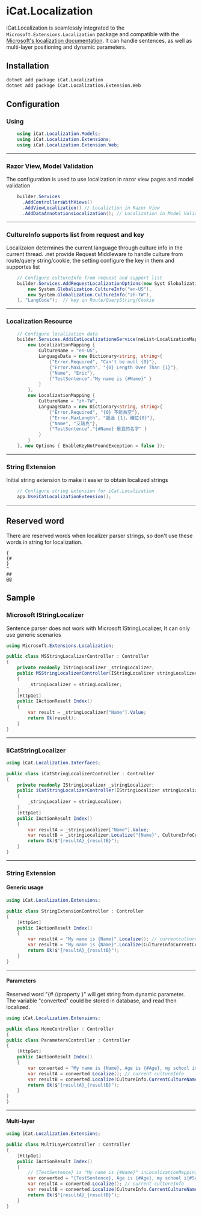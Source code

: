 # iCat.Localization

iCat.Localization is seamlessly integrated to the `Microsoft.Extensions.Localization` package and compatible with the [Microsoft's localization documentation](https://docs.microsoft.com/en-us/aspnet/core/fundamentals/localization). It can handle sentences, as well as multi-layer positioning and dynamic parameters.

## Installation
```bash
dotnet add package iCat.Localization
dotnet add package iCat.Localization.Extension.Web
```

## Configuration

### Using
````C#
    using iCat.Localization.Models;
    using iCat.Localization.Extensions;
    using iCat.Localization.Extension.Web;
````
---
### Razor View, Model Validation

The configuration is used to use localization in razor view pages and model validation

````C#
    builder.Services
      .AddControllersWithViews()
      .AddViewLocalization() // Localiztion in Razor View
      .AddDataAnnotationsLocalization(); // Localization in Model Validation
````
---
### CultureInfo supports list from request and key

Localizaion determines the current language through culture info in the current thread.
.net provide Request Middleware to handle culture from route/query string/cookie, the setting configure the key in them and supportes list

````C#
    // Configure cultureInfo from request and support list
    builder.Services.AddRequestLocalizationOptions(new Syst Globalization.  CultureInfo[] {
        new System.Globalization.CultureInfo("en-US"),
        new System.Globalization.CultureInfo("zh-TW"),
    }, "LangCode");  // key in Route/QueryString/Cookie
````
---
### Localization Resource

````C#
    // Configure localization data
    builder.Services.AddiCatLocalizationeService(neList<LocalizationMapping> {
        new LocalizationMapping {
            CultureName = "en-US",
            LanguageData = new Dictionary<string, string>{
                {"Error.Required", "Can't be null {0}"},
                {"Error.MaxLength", "{0} Length Over Than {1}"},
                {"Name", "Eric"},
                {"TestSentence","My name is {#Name}" }
            }
        },
        new LocalizationMapping {
            CultureName = "zh-TW",
            LanguageData = new Dictionary<string, string>{
                {"Error.Required", "{0} 不能為空"},
                {"Error.MaxLength", "超過 {1}，欄位{0}"},
                {"Name", "艾瑞克"},
                {"TestSentence","{#Name} 是我的名字" }
            }
        }
    }, new Options { EnableKeyNotFoundException = false });
````
---
### String Extension

 Initial string extension to make it easier to obtain localized strings

````C#
    // Configure string extension for iCat.Localization
    app.UseiCatLocalizationExtension();
````
---

## Reserved word
There are reserved words when localizer parser strings, so don't use these words in string for localization.

````
{
{#
}
^
##
@@
````

## Sample

### Microsoft IStringLocalizer

Sentence parser does not work with Microsoft IStringLocalizer, It can only use generic scenarios

````C#
using Microsoft.Extensions.Localization;

public class MSStringLocalizerController : Controller
{
    private readonly IStringLocalizer _stringLocalizer;
    public MSStringLocalizerController(IStringLocalizer stringLocalizer)
    {
        _stringLocalizer = stringLocalizer;
    }
    [HttpGet]
    public IActionResult Index()
    {
        var result = _stringLocalizer["Name"].Value;
        return Ok(result);
    }
}

````
---
### IiCatStringLocalizer

````C#
using iCat.Localization.Interfaces;

public class iCatStringLocalizerController : Controller
{
    private readonly IStringLocalizer _stringLocalizer;
    public iCatStringLocalizerController(IStringLocalizer stringLocalizer)
    {
        _stringLocalizer = stringLocalizer;
    }
    [HttpGet]
    public IActionResult Index()
    {
        var resultA = _stringLocalizer["Name"].Value;
        var resultB = _stringLocalizer.Localize("{Name}", CultureInfoCurrentCulture.Name);
        return Ok($"{resultA}_{resultB}");
    }
}
````
---
### String Extension

#### Generic usage

````C#
using iCat.Localization.Extensions;

public class StringExtensionController : Controller
{
    [HttpGet]
    public IActionResult Index()
    {
        var resultA = "My name is {Name}".Localize(); // currentcultureInfo
        var resultB = "My name is {Name}".Localize(CultureInfoCurrentCulture.Name); // specify cultureName
        return Ok($"{resultA}_{resultB}");
    }
}
````
---
#### Parameters

Reserved word "{# //property }" will get string from dynamic parameter.
The variable "converted" could be stored in database, and read then localized.

````C#
using iCat.Localization.Extensions;

public class HomeController : Controller
{
public class ParametersController : Controller
{
    [HttpGet]
    public IActionResult Index()
    {
        var converted = "My name is {Name}, Age is {#Age}, my school is{#School}".AddParams(new { School = "School", Age = "99" });
        var resultA = converted.Localize(); // current cultureInfo
        var resultB = converted.Localize(CultureInfo.CurrentCultureName); // specify cultureName
        return Ok($"{resultA}_{resultB}");
    }
}
}
````
---

#### Multi-layer

````C#
using iCat.Localization.Extensions;

public class MultiLayerController : Controller
{
    [HttpGet]
    public IActionResult Index()
    {
        // {TestSentence} is "My name is {#Name}" inLocalizationMappingdata;
        var converted = "{TestSentence}, Age is {#Age}, my school i{#School}".AddParams(new { Name = "Test", School = "School", Age ="99" });
        var resultA = converted.Localize(); // current cultureInfo
        var resultB = converted.Localize(CultureInfo.CurrentCultureName); // specify cultureName
        return Ok($"{resultA}_{resultB}");
    }
}
````